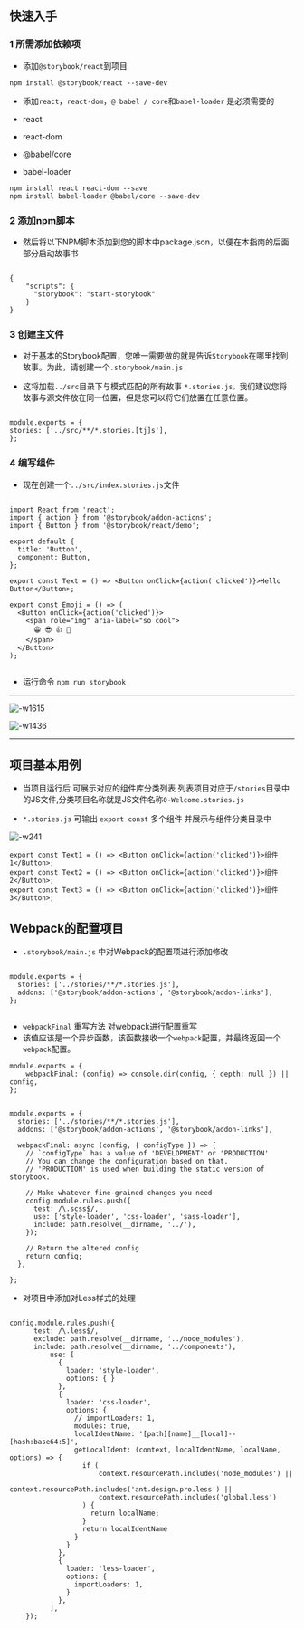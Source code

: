 ## 快速入手

### 1 所需添加依赖项

* 添加`@storybook/react`到项目

```
npm install @storybook/react --save-dev

```

* 添加`react`，`react-dom`，`@ babel / core`和`babel-loader` 是必须需要的

* react
* react-dom
* @babel/core
* babel-loader 

```
npm install react react-dom --save
npm install babel-loader @babel/core --save-dev

```

### 2 添加npm脚本

* 然后将以下NPM脚本添加到您的脚本中package.json，以便在本指南的后面部分启动故事书

```

{
    "scripts": {
      "storybook": "start-storybook"
    }
}

```

### 3 创建主文件

* 对于基本的Storybook配置，您唯一需要做的就是告诉`Storybook`在哪里找到故事。为此，请创建一个`.storybook/main.js`

* 这将加载`../src`目录下与模式匹配的所有故事   `*.stories.js。`我们建议您将故事与源文件放在同一位置，但是您可以将它们放置在任意位置。

```

module.exports = {
stories: ['../src/**/*.stories.[tj]s'],
};

```

### 4 编写组件

* 现在创建一个`../src/index.stories.js`文件

```

import React from 'react';
import { action } from '@storybook/addon-actions';
import { Button } from '@storybook/react/demo';

export default {
  title: 'Button',
  component: Button,
};

export const Text = () => <Button onClick={action('clicked')}>Hello Button</Button>;

export const Emoji = () => (
  <Button onClick={action('clicked')}>
    <span role="img" aria-label="so cool">
      😀 😎 👍 💯
    </span>
  </Button>
);


```

* 运行命令 `npm run storybook`

****

![-w1615](media/15918689121718/15918697196279.jpg)

![-w1436](media/15918689121718/15918703173381.jpg)


****

## 项目基本用例

* 当项目运行后 可展示对应的组件库分类列表 列表项目对应于`/stories`目录中的JS文件,分类项目名称就是JS文件名称`0-Welcome.stories.js`

* `*.stories.js` 可输出 `export const` 多个组件 并展示与组件分类目录中

![-w241](media/15918689121718/15918706140483.jpg)
 

```
export const Text1 = () => <Button onClick={action('clicked')}>组件1</Button>;
export const Text2 = () => <Button onClick={action('clicked')}>组件2</Button>;
export const Text3 = () => <Button onClick={action('clicked')}>组件3</Button>;

```



## Webpack的配置项目

* `.storybook/main.js` 中对Webpack的配置项进行添加修改

```

module.exports = {
  stories: ['../stories/**/*.stories.js'],
  addons: ['@storybook/addon-actions', '@storybook/addon-links'],
};


```

* `webpackFinal` 重写方法 对webpack进行配置重写
* 该值应该是一个异步函数，该函数接收一个`webpack`配置，并最终返回一个`webpack`配置。

```
module.exports = {
    webpackFinal: (config) => console.dir(config, { depth: null }) || config,
};

```

```

module.exports = {
  stories: ['../stories/**/*.stories.js'],
  addons: ['@storybook/addon-actions', '@storybook/addon-links'],

  webpackFinal: async (config, { configType }) => {
    // `configType` has a value of 'DEVELOPMENT' or 'PRODUCTION'
    // You can change the configuration based on that.
    // 'PRODUCTION' is used when building the static version of storybook.

    // Make whatever fine-grained changes you need
    config.module.rules.push({
      test: /\.scss$/,
      use: ['style-loader', 'css-loader', 'sass-loader'],
      include: path.resolve(__dirname, '../'),
    });

    // Return the altered config
    return config;
  },

};

```

* 对项目中添加对Less样式的处理

```

config.module.rules.push({
      test: /\.less$/,
      exclude: path.resolve(__dirname, '../node_modules'),
      include: path.resolve(__dirname, '../components'),
          use: [
            {
              loader: 'style-loader',
              options: { }
            },
            {
              loader: 'css-loader',
              options: {
                // importLoaders: 1,
                modules: true,
                localIdentName: '[path][name]__[local]--[hash:base64:5]',
                getLocalIdent: (context, localIdentName, localName, options) => {
                  if (
                      context.resourcePath.includes('node_modules') ||
                      context.resourcePath.includes('ant.design.pro.less') ||
                      context.resourcePath.includes('global.less')
                  ) {
                    return localName;
                  }
                  return localIdentName
                }
              }
            },
            {
              loader: 'less-loader',
              options: {
                importLoaders: 1,
              }
            },
          ],
    });

```






